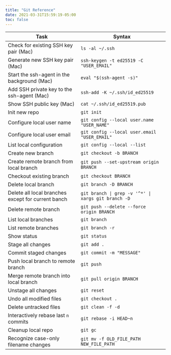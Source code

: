 ```yaml
---
title: "Git Reference"
date: 2021-03-31T15:59:19-05:00
toc: false
---
```


| Task                                               | Syntax                                                           |
| -------------------------------------------------- | ---------------------------------------------------------------- |
| Check for existing SSH key pair (Mac)              | `ls -al ~/.ssh`                                                  |
| Generate new SSH key pair (Mac)                    | `ssh-keygen -t ed25519 -C "USER_EMAIL"`                          |
| Start the ssh-agent in the background (Mac)        | `eval "$(ssh-agent -s)"`                                         |
| Add SSH private key to the ssh-agent (Mac)         | `ssh-add -K ~/.ssh/id_ed25519`                                   |
| Show SSH public key (Mac)                          | `cat ~/.ssh/id_ed25519.pub`                                      |
| Init new repo                                      | `git init`                                                       |
| Configure local user name                          | `git config --local user.name "USER_NAME"`                       |
| Configure local user email                         | `git config --local user.email "USER_EMAIL"`                     |
| List local configuration                           | `git config --local --list`                                      |
| Create new branch                                  | `git checkout -b BRANCH`                                         |
| Create remote branch from local branch             | `git push --set-upstream origin BRANCH`                          |
| Checkout existing branch                           | `git checkout BRANCH`                                            |
| Delete local branch                                | `git branch -D BRANCH`                                           |
| Delete all local branches except for current banch | <code>git branch \| grep -v \'^*\' \| xargs git branch -D</code> |
| Delete remote branch                               | `git push --delete --force origin BRANCH`                        |
| List local branches                                | `git branch`                                                     |
| List remote branches                               | `git branch -r`                                                  |
| Show status                                        | `git status`                                                     |
| Stage all changes                                  | `git add .`                                                      |
| Commit staged changes                              | `git commit -m "MESSAGE"`                                        |
| Push local branch to remote branch                 | `git push`                                                       |
| Merge remote branch into local branch              | `git pull origin BRANCH`                                         |
| Unstage all changes                                | `git reset`                                                      |
| Undo all modified files                            | `git checkout .`                                                 |
| Delete untracked files                             | `git clean -f -d`                                                |
| Interactively rebase last `n` commits              | `git rebase -i HEAD~n`                                           |
| Cleanup local repo                                 | `git gc`                                                         |
| Recognize case-only filename changes               | `git mv -f OLD_FILE_PATH NEW_FILE_PATH`                          |
